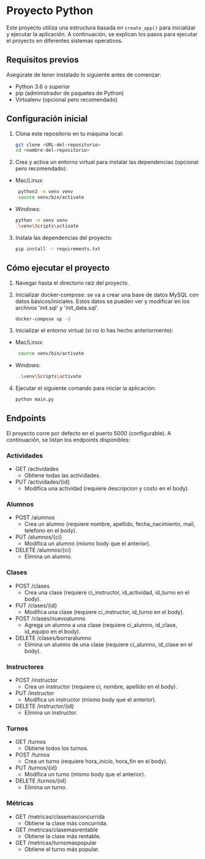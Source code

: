 # Proyecto Python

Este proyecto utiliza una estructura basada en `create_app()` para inicializar y ejecutar la aplicación. A continuación,
se explican los pasos para ejecutar el proyecto en diferentes sistemas operativos.

## Requisitos previos

Asegúrate de tener instalado lo siguiente antes de comenzar:

- Python 3.6 o superior
- pip (administrador de paquetes de Python)
- Virtualenv (opcional pero recomendado)

## Configuración inicial

1. Clona este repositorio en tu máquina local:
   ```bash
   git clone <URL-del-repositorio>
   cd <nombre-del-repositorio>
    ```

2. Crea y activa un entorno virtual para instalar las dependencias (opcional pero recomendado):

- Mac/Linux:
   ```bash
    python3 -m venv venv
    source venv/bin/activate
    ```

- Windows:
   ```bash
  python -m venv venv
  .\venv\Scripts\activate
   ```

3. Instala las dependencias del proyecto:

    ```bash
    pip install -r requirements.txt

## Cómo ejecutar el proyecto

1. Navegar hasta el directorio raíz del proyecto.

2. Inicializar docker-compose: se va a crear una base de datos MySQL con datos básicos/iniciales. Estos datos se pueden
   ver y modificar en los archivos 'init.sql' y 'init_data.sql'.

    ```bash
    docker-compose up -d
    ```

3. Inicializar el entorno virtual (si no lo has hecho anteriormente):

- Mac/Linux:
   ```bash
    source venv/bin/activate
    ```

- Windows:
   ```bash
    .\venv\Scripts\activate
    ```

4. Ejecutar el siguiente comando para iniciar la aplicación:

    ```bash
    python main.py
    ```

## Endpoints

El proyecto corre por defecto en el puerto 5000 (configurable). A continuación, se listan los endpoints disponibles:

### Actividades

- GET /actividades
    - Obtiene todas las actividades.
- PUT /actividades/{id}
    - Modifica una actividad (requiere descripcion y costo en el body).

### Alumnos

- POST /alumnos
    - Crea un alumno (requiere nombre, apellido, fecha_nacimiento, mail, telefono en el body).
- PUT /alumnos/{ci}
    - Modifica un alumno (mismo body que el anterior).
- DELETE /alumnos/{ci}
    - Elimina un alumno.

### Clases

- POST /clases
    - Crea una clase (requiere ci_instructor, id_actividad, id_turno en el body).
- PUT /clases/{id}
    - Modifica una clase (requiere ci_instructor, id_turno en el body).
- POST /clases/nuevoalumno
    - Agrega un alumno a una clase (requiere ci_alumno, id_clase, id_equipo en el body).
- DELETE /clases/borraralumno
    - Elimina un alumno de una clase (requiere ci_alumno, id_clase en el body).

### Instructores

- POST /instructor
    - Crea un instructor (requiere ci, nombre, apellido en el body).
- PUT /instructor
    - Modifica un instructor (mismo body que el anterior).
- DELETE /instructor/{id}
    - Elimina un instructor.

### Turnos

- GET /turnos
    - Obtiene todos los turnos.
- POST /turnos
    - Crea un turno (requiere hora_inicio, hora_fin en el body).
- PUT /turnos/{id}
    - Modifica un turno (mismo body que el anterior).
- DELETE /turnos/{id}
    - Elimina un turno.

### Métricas

- GET /metricas/clasemasconcurrida
    - Obtiene la clase más concurrida.
- GET /metricas/clasemasrentable
    - Obtiene la clase más rentable.
- GET /metricas/turnomaspopular
    - Obtiene el turno más popular.



